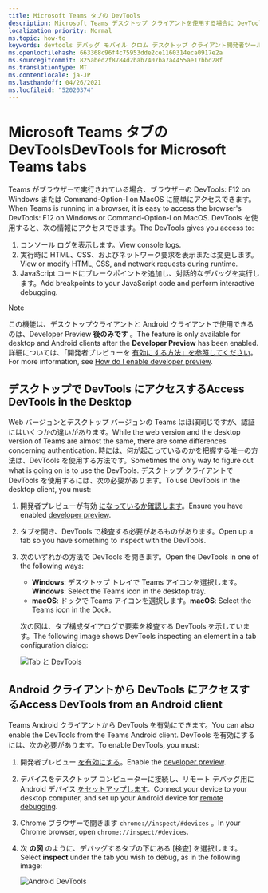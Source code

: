 ```yaml
---
title: Microsoft Teams タブの DevTools
description: Microsoft Teams デスクトップ クライアントを使用する場合に DevTools にアクセスする方法について説明します。
localization_priority: Normal
ms.topic: how-to
keywords: devtools デバッグ モバイル クロム デスクトップ クライアント開発者ツール
ms.openlocfilehash: 663368c96f4c75953dde2ce1160314eca0917e2a
ms.sourcegitcommit: 825abed2f8784d2bab7407ba7a4455ae17bbd28f
ms.translationtype: MT
ms.contentlocale: ja-JP
ms.lasthandoff: 04/26/2021
ms.locfileid: "52020374"
---
```

# <a name="devtools-for-microsoft-teams-tabs"></a><span data-ttu-id="7e0e4-104">Microsoft Teams タブの DevTools</span><span class="sxs-lookup"><span data-stu-id="7e0e4-104">DevTools for Microsoft Teams tabs</span></span>

<span data-ttu-id="7e0e4-105">Teams がブラウザーで実行されている場合、ブラウザーの DevTools: F12 on Windows または Command-Option-I on MacOS に簡単にアクセスできます。</span><span class="sxs-lookup"><span data-stu-id="7e0e4-105">When Teams is running in a browser, it is easy to access the browser's DevTools: F12 on Windows or Command-Option-I on MacOS.</span></span> <span data-ttu-id="7e0e4-106">DevTools を使用すると、次の情報にアクセスできます。</span><span class="sxs-lookup"><span data-stu-id="7e0e4-106">The DevTools gives you access to:</span></span>

1. <span data-ttu-id="7e0e4-107">コンソール ログを表示します。</span><span class="sxs-lookup"><span data-stu-id="7e0e4-107">View console logs.</span></span>
1. <span data-ttu-id="7e0e4-108">実行時に HTML、CSS、およびネットワーク要求を表示または変更します。</span><span class="sxs-lookup"><span data-stu-id="7e0e4-108">View or modify HTML, CSS, and network requests during runtime.</span></span>
1. <span data-ttu-id="7e0e4-109">JavaScript コードにブレークポイントを追加し、対話的なデバッグを実行します。</span><span class="sxs-lookup"><span data-stu-id="7e0e4-109">Add breakpoints to your JavaScript code and perform interactive debugging.</span></span>

> [!NOTE]
> <span data-ttu-id="7e0e4-110">この機能は、デスクトップクライアントと Android クライアントで使用できるのは、Developer Preview **後のみです** 。</span><span class="sxs-lookup"><span data-stu-id="7e0e4-110">The feature is only available for desktop and Android clients after the **Developer Preview** has been enabled.</span></span> <span data-ttu-id="7e0e4-111">詳細については、「開発者プレビューを [有効にする方法」を参照してください](~/resources/dev-preview/developer-preview-intro.md)。</span><span class="sxs-lookup"><span data-stu-id="7e0e4-111">For more information, see [How do I enable developer preview](~/resources/dev-preview/developer-preview-intro.md).</span></span>

## <a name="access-devtools-in-the-desktop"></a><span data-ttu-id="7e0e4-112">デスクトップで DevTools にアクセスする</span><span class="sxs-lookup"><span data-stu-id="7e0e4-112">Access DevTools in the Desktop</span></span>

<span data-ttu-id="7e0e4-113">Web バージョンとデスクトップ バージョンの Teams はほぼ同じですが、認証にはいくつかの違いがあります。</span><span class="sxs-lookup"><span data-stu-id="7e0e4-113">While the web version and the desktop version of Teams are almost the same, there are some differences concerning authentication.</span></span> <span data-ttu-id="7e0e4-114">時には、何が起こっているのかを把握する唯一の方法は、DevTools を使用する方法です。</span><span class="sxs-lookup"><span data-stu-id="7e0e4-114">Sometimes the only way to figure out what is going on is to use the DevTools.</span></span> <span data-ttu-id="7e0e4-115">デスクトップ クライアントで DevTools を使用するには、次の必要があります。</span><span class="sxs-lookup"><span data-stu-id="7e0e4-115">To use DevTools in the desktop client, you must:</span></span>

1. <span data-ttu-id="7e0e4-116">開発者プレビューが有効 [になっているか確認します](~/resources/dev-preview/developer-preview-intro.md)。</span><span class="sxs-lookup"><span data-stu-id="7e0e4-116">Ensure you have enabled [developer preview](~/resources/dev-preview/developer-preview-intro.md).</span></span>
1. <span data-ttu-id="7e0e4-117">タブを開き、DevTools で検査する必要があるものがあります。</span><span class="sxs-lookup"><span data-stu-id="7e0e4-117">Open up a tab so you have something to inspect with the DevTools.</span></span>
1. <span data-ttu-id="7e0e4-118">次のいずれかの方法で DevTools を開きます。</span><span class="sxs-lookup"><span data-stu-id="7e0e4-118">Open the DevTools in one of the following ways:</span></span>
    * <span data-ttu-id="7e0e4-119">**Windows**: デスクトップ トレイで Teams アイコンを選択します。</span><span class="sxs-lookup"><span data-stu-id="7e0e4-119">**Windows**: Select the Teams icon in the desktop tray.</span></span>
    * <span data-ttu-id="7e0e4-120">**macOS**: ドックで Teams アイコンを選択します。</span><span class="sxs-lookup"><span data-stu-id="7e0e4-120">**macOS**: Select the Teams icon in the Dock.</span></span>
 
   <span data-ttu-id="7e0e4-121">次の図は、タブ構成ダイアログで要素を検査する DevTools を示しています。</span><span class="sxs-lookup"><span data-stu-id="7e0e4-121">The following image shows DevTools inspecting an element in a tab configuration dialog:</span></span>

   ![Tab と DevTools](~/assets/images/dev-preview/tab-and-devtools.png)

## <a name="access-devtools-from-an-android-client"></a><span data-ttu-id="7e0e4-123">Android クライアントから DevTools にアクセスする</span><span class="sxs-lookup"><span data-stu-id="7e0e4-123">Access DevTools from an Android client</span></span>

<span data-ttu-id="7e0e4-124">Teams Android クライアントから DevTools を有効にできます。</span><span class="sxs-lookup"><span data-stu-id="7e0e4-124">You can also enable the DevTools from the Teams Android client.</span></span> <span data-ttu-id="7e0e4-125">DevTools を有効にするには、次の必要があります。</span><span class="sxs-lookup"><span data-stu-id="7e0e4-125">To enable DevTools, you must:</span></span>

1. <span data-ttu-id="7e0e4-126">開発者プレビュー [を有効にする](~/resources/dev-preview/developer-preview-intro.md)。</span><span class="sxs-lookup"><span data-stu-id="7e0e4-126">Enable the [developer preview](~/resources/dev-preview/developer-preview-intro.md).</span></span>
1. <span data-ttu-id="7e0e4-127">デバイスをデスクトップ コンピューターに接続し、リモート デバッグ用に Android デバイス [をセットアップします](https://developers.google.com/web/tools/chrome-devtools/remote-debugging/)。</span><span class="sxs-lookup"><span data-stu-id="7e0e4-127">Connect your device to your desktop computer, and set up your Android device for [remote debugging](https://developers.google.com/web/tools/chrome-devtools/remote-debugging/).</span></span>
1. <span data-ttu-id="7e0e4-128">Chrome ブラウザーで開きます `chrome://inspect/#devices` 。</span><span class="sxs-lookup"><span data-stu-id="7e0e4-128">In your Chrome browser, open `chrome://inspect/#devices`.</span></span>
1. <span data-ttu-id="7e0e4-129">次 **の図** のように、デバッグするタブの下にある [検査] を選択します。</span><span class="sxs-lookup"><span data-stu-id="7e0e4-129">Select **inspect** under the tab you wish to debug, as in the following image:</span></span>

   ![Android DevTools](~/assets/images/android-devtools.png)
